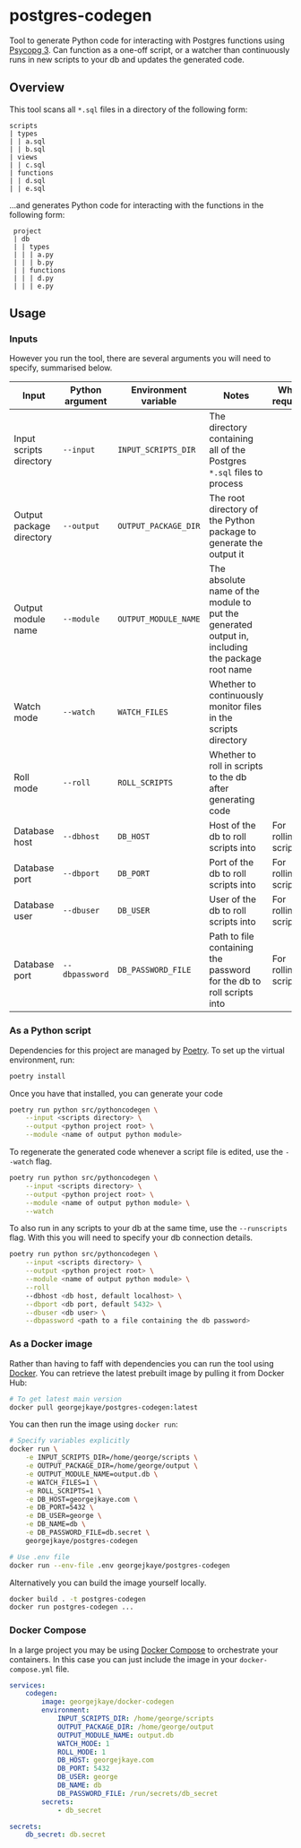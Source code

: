 # postgres-codegen

Tool to generate Python code for interacting with Postgres functions using [Psycopg 3](https://pypi.org/project/psycopg/).
Can function as a one-off script, or a watcher than continuously runs in new scripts to your db and updates the generated code.

## Overview

This tool scans all `*.sql` files in a directory of the following form:

```
scripts
| types
| | a.sql
| | b.sql
| views
| | c.sql
| functions
| | d.sql
| | e.sql
```

...and generates Python code for interacting with the functions in the following form:

```
 project
 | db
 | | types
 | | | a.py
 | | | b.py
 | | functions
 | | | d.py
 | | | e.py
```


## Usage

### Inputs

However you run the tool, there are several arguments you will need to specify, summarised below.

|Input|Python argument|Environment variable|Notes|When required|Default|
|-|-|-|-|-|-|
| Input scripts directory | `--input` | `INPUT_SCRIPTS_DIR` | The directory containing all of the Postgres `*.sql` files to process ||
| Output package directory | `--output` | `OUTPUT_PACKAGE_DIR`|  The root directory of the Python package to generate the output it ||
| Output module name | `--module` | `OUTPUT_MODULE_NAME` | The absolute name of the module to put the generated output in, including the package root name ||
| Watch mode | `--watch` | `WATCH_FILES` | Whether to continuously monitor files in the scripts directory | | `0` |
| Roll mode | `--roll` | `ROLL_SCRIPTS` | Whether to roll in scripts to the db after generating code | | `0` |
| Database host | `--dbhost` | `DB_HOST` | Host of the db to roll scripts into | For rolling in scripts | `localhost` |
| Database port | `--dbport` | `DB_PORT` | Port of the db to roll scripts into | For rolling in scripts | `5432` |
| Database user | `--dbuser` | `DB_USER` | User of the db to roll scripts into | For rolling in scripts | |
| Database port | `--dbpassword` | `DB_PASSWORD_FILE` | Path to file containing the password for the db to roll scripts into | For rolling in scripts | |


### As a Python script

Dependencies for this project are managed by [Poetry](https://python-poetry.org/).
To set up the virtual environment, run:

```sh
poetry install
```

Once you have that installed, you can generate your code

```sh
poetry run python src/pythoncodegen \
    --input <scripts directory> \
    --output <python project root> \
    --module <name of output python module>
```

To regenerate the generated code whenever a script file is edited, use the `--watch` flag.

```sh
poetry run python src/pythoncodegen \
    --input <scripts directory> \
    --output <python project root> \
    --module <name of output python module> \
    --watch
```

To also run in any scripts to your db at the same time, use the `--runscripts` flag.
With this you will need to specify your db connection details.

```sh
poetry run python src/pythoncodegen \
    --input <scripts directory> \
    --output <python project root> \
    --module <name of output python module> \
    --roll
    --dbhost <db host, default localhost> \
    --dbport <db port, default 5432> \
    --dbuser <db user> \
    --dbpassword <path to a file containing the db password>
```

### As a Docker image

Rather than having to faff with dependencies you can run the tool using [Docker](https://www.docker.com/).
You can retrieve the latest prebuilt image by pulling it from Docker Hub:

```sh
# To get latest main version
docker pull georgejkaye/postgres-codegen:latest
```

You can then run the image using `docker run`:

```sh
# Specify variables explicitly
docker run \
    -e INPUT_SCRIPTS_DIR=/home/george/scripts \
    -e OUTPUT_PACKAGE_DIR=/home/george/output \
    -e OUTPUT_MODULE_NAME=output.db \
    -e WATCH_FILES=1 \
    -e ROLL_SCRIPTS=1 \
    -e DB_HOST=georgejkaye.com \
    -e DB_PORT=5432 \
    -e DB_USER=george \
    -e DB_NAME=db \
    -e DB_PASSWORD_FILE=db.secret \
    georgejkaye/postgres-codegen

# Use .env file
docker run --env-file .env georgejkaye/postgres-codegen
```

Alternatively you can build the image yourself locally.

```sh
docker build . -t postgres-codegen
docker run postgres-codegen ...
```

### Docker Compose

In a large project you may be using [Docker Compose](https://docs.docker.com/compose/) to orchestrate your containers.
In this case you can just include the image in your `docker-compose.yml` file.

```yml
services:
    codegen:
        image: georgejkaye/docker-codegen
        environment:
            INPUT_SCRIPTS_DIR: /home/george/scripts
            OUTPUT_PACKAGE_DIR: /home/george/output
            OUTPUT_MODULE_NAME: output.db
            WATCH_MODE: 1
            ROLL_MODE: 1
            DB_HOST: georgejkaye.com
            DB_PORT: 5432
            DB_USER: george
            DB_NAME: db
            DB_PASSWORD_FILE: /run/secrets/db_secret
        secrets:
            - db_secret

secrets:
    db_secret: db.secret
```

